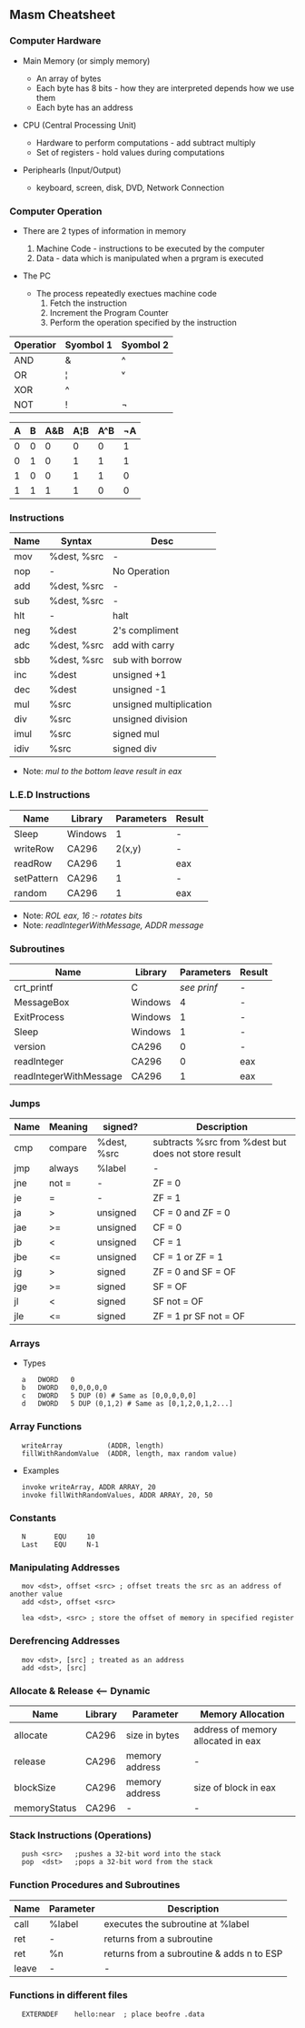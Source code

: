 ## Masm Cheatsheet

### Computer Hardware
* Main Memory (or simply memory)
  * An array of bytes
  * Each byte has 8 bits - how they are interpreted depends how we use them
  * Each byte has an address

* CPU (Central Processing Unit)
  * Hardware to perform computations - add subtract multiply
  * Set of registers - hold values during computations

* Periphearls (Input/Output)
  * keyboard, screen, disk, DVD, Network Connection

### Computer Operation
* There are 2 types of information in memory
  1. Machine Code - instructions to be executed by the computer
  2. Data - data which is manipulated when a prgram is executed

* The PC
  * The process repeatedly exectues machine code
    1. Fetch the instruction
    2. Increment the Program Counter
    3. Perform the operation specified by the instruction

Operatior | Syombol 1 | Syombol 2
----------|----------|-----------
AND | & | ^
OR | ¦ | ᵛ
XOR | ^ | 
NOT | ! | ¬

A | B | A&B | A¦B | A^B | ¬A
---|-----|------|------|------|---------
0 | 0 | 0 | 0 | 0 | 1
0 | 1 | 0 | 1 | 1 | 1
1 | 0 | 0 | 1 | 1 | 0
1 | 1 | 1 | 1 | 0 | 0 

### Instructions

Name | Syntax | Desc
-------|-------|---------
mov | %dest, %src | -
nop | - | No Operation
add | %dest, %src | -
sub | %dest, %src | -
hlt | - | halt
neg | %dest | 2's compliment
adc | %dest, %src | add with carry
sbb | %dest, %src | sub with borrow
inc | %dest | unsigned +1
dec | %dest | unsigned -1
mul | %src | unsigned multiplication
div | %src | unsigned division
imul | %src | signed mul
idiv | %src | signed div

* Note: *mul to the bottom leave result in eax*

### L.E.D Instructions

Name | Library | Parameters | Result
-------|---------|----------|----------|
Sleep | Windows | 1 | -
writeRow | CA296 | 2(x,y) | -
readRow | CA296 | 1 | eax
setPattern | CA296 | 1 | -
random | CA296 | 1 | eax

* Note: *ROL eax, 16 :- rotates bits*
* Note: *readIntegerWithMessage, ADDR message*


### Subroutines

Name | Library | Parameters | Result
------|---------|-------|-----------
crt_printf | C | *see prinf* | -
MessageBox | Windows | 4 | -
ExitProcess | Windows | 1 | -
Sleep | Windows | 1 | -
version | CA296 | 0 | -
readInteger | CA296 | 0 | eax
readIntegerWithMessage | CA296 | 1 | eax

### Jumps

Name | Meaning | signed? | Description
------|--------|---------|---------
cmp | compare |%dest, %src | subtracts %src from %dest but does not store result
jmp | always | %label | -
jne | not = | - | ZF = 0
je | = | - | ZF = 1
ja | > | unsigned | CF = 0 and ZF = 0
jae | >= | unsigned | CF = 0
jb | < | unsigned | CF = 1
jbe | <= | unsigned | CF = 1 or ZF = 1
jg | > | signed | ZF = 0 and SF = OF
jge | >= | signed | SF = OF
jl | < | signed | SF not = OF
jle | <= | signed | ZF = 1 pr SF not = OF

### Arrays 

* Types
```assembly
   a   DWORD   0
   b   DWORD   0,0,0,0,0
   c   DWORD   5 DUP (0) # Same as [0,0,0,0,0]
   d   DWORD   5 DUP (0,1,2) # Same as [0,1,2,0,1,2...]
```

### Array Functions
```assembly
   writeArray           (ADDR, length)
   fillWithRandomValue  (ADDR, length, max random value)
```
* Examples
```assembly
   invoke writeArray, ADDR ARRAY, 20
   invoke fillWithRandomValues, ADDR ARRAY, 20, 50
```
### Constants
```assembly
   N       EQU     10
   Last    EQU     N-1
```
### Manipulating Addresses
```assembly
   mov <dst>, offset <src> ; offset treats the src as an address of another value
   add <dst>, offset <src>

   lea <dst>, <src> ; store the offset of memory in specified register
```
### Derefrencing Addresses
```assembly
   mov <dst>, [src] ; treated as an address
   add <dst>, [src]
```
### Allocate & Release  <-- Dynamic 

Name | Library | Parameter | Memory Allocation
--------|--------|----------|-------------
allocate | CA296 | size in bytes | address of memory allocated in eax
release | CA296 | memory address | -
blockSize | CA296 | memory address | size of block in eax
memoryStatus | CA296 | - | - 

### Stack Instructions (Operations)
```assembly
   push <src>   ;pushes a 32-bit word into the stack
   pop  <dst>   ;pops a 32-bit word from the stack
```

### Function Procedures and Subroutines

Name | Parameter | Description
-----|----------|------------
call | %label | executes the subroutine at %label
ret | - | returns from a subroutine
ret | %n | returns from a subroutine & adds n to ESP
leave | - | -

### Functions in different files
```assembly
   EXTERNDEF    hello:near  ; place beofre .data
```
